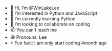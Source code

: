 - 👋 Hi, I’m @WinLakeLee
- 👀 I’m interested in Python and JavaScript
- 🌱 I’m currently learning Python
- 💞️ I’m looking to collaborate on coding
- 📫 You can't leach me
- 😄 Pronouns: Lee
- ⚡ Fun fact: I am only start coding 4month ago

<!---
WinLakeLee/WinLakeLee is a ✨ special ✨ repository because its `README.md` (this file) appears on your GitHub profile.
You can click the Preview link to take a look at your changes.
--->
